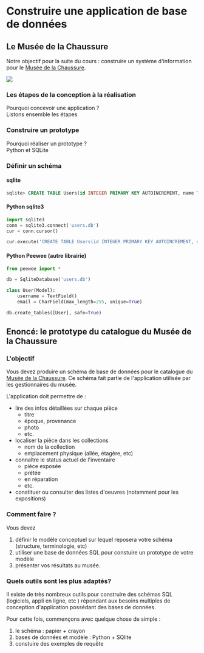 # Construire une application de base de données


## Le Musée de la Chaussure

Notre objectif pour la suite du cours : construire un système d'information pour le [Musée de la Chaussure](https://www.museedelachaussure.fr/).

![](https://4.bp.blogspot.com/-6wOGSeo4sx0/Vrd1FyFBN7I/AAAAAAAAFPk/Zefp4GC2W9Y/s1600/z.musee_.chaussure.romans.jpg)

### Les étapes de la conception à la réalisation

Pourquoi concevoir une application ?  
Listons ensemble les étapes

### Construire un prototype

Pourquoi réaliser un prototype ?  
Python et SQLite

### Définir un schéma

#### sqlite
```sql
sqlite> CREATE TABLE Users(id INTEGER PRIMARY KEY AUTOINCREMENT, name TEXT, email TEXT);
```

#### Python sqlite3

```python
import sqlite3
conn = sqlite3.connect('users.db')
cur = conn.cursor()

cur.execute('CREATE TABLE Users(id INTEGER PRIMARY KEY AUTOINCREMENT, name TEXT, email TEXT)')

```

#### Python Peewee (autre librairie)

```python
from peewee import *

db = SqliteDatabase('users.db')

class User(Model):
	username = TextField()
	email = CharField(max_length=255, unique=True)

db.create_tables([User], safe=True)
```

## Enoncé: le prototype du catalogue du Musée de la Chaussure

### L'objectif

Vous devez produire un schéma de base de données pour le catalogue du [Musée de la Chaussure](https://www.museedelachaussure.fr). Ce schéma fait partie de l'application utilisée par les gestionnaires du musée.

L'application doit permettre de :

- lire des infos détaillées sur chaque pièce
  - titre
  - époque, provenance
  - photo
  - etc.
- localiser la pièce dans les collections
  - nom de la collection
  - emplacement physique (allée, étagère, etc)
- connaître le status actuel de l'inventaire
  - pièce exposée
  - prétée
  - en réparation
  - etc.
- constituer ou consulter des listes d'oeuvres (notamment pour les expositions)

### Comment faire ?

Vous devez

1. définir le modèle conceptuel sur lequel reposera votre schéma (structure, terminologie, etc)
2. utiliser une base de données SQL pour constuire un prototype de votre modèle
3. présenter vos résultats au musée.

### Quels outils sont les plus adaptés?

Il existe de très nombreux outils pour construire des schémas SQL (logiciels, appli en ligne, etc ) répondant aux besoins multiples de conception d'application possédant des bases de données.

Pour cette fois, commençons avec quelque chose de simple :

1. le schéma : papier + crayon
2. bases de données et modèle : Python + SQlite
3. constuire des exemples de requête
